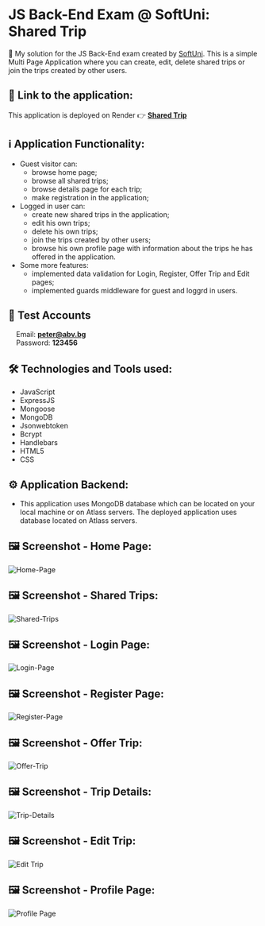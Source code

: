 # JS Back-End Exam @ SoftUni: Shared Trip

🎯  My solution for the JS Back-End exam created by [SoftUni](https://softuni.bg). This is a simple Multi Page Application where you can create, edit, delete shared trips or join the trips created by other users.

## 🔗 **Link to the application:**
This application is deployed on Render 👉 **[Shared Trip](https://sharedtrip.onrender.com)**

## ℹ️ Application Functionality:

- Guest visitor can: 
  - browse home page;
  - browse all shared trips;
  - browse details page for each trip;
  - make registration in the application;
- Logged in user can:
  - create new shared trips in the application;
  - edit his own trips;
  - delete his own trips;
  - join the trips created by other users;
  - browse his own profile page with information about the trips he has offered in the application.
- Some more features:
  - implemented data validation for Login, Register, Offer Trip and Edit pages;
  - implemented guards middleware for guest and loggrd in users.

## 🧪 Test Accounts
&nbsp;&nbsp;&nbsp;&nbsp;Email: **peter@abv.bg**  
&nbsp;&nbsp;&nbsp;&nbsp;Password: **123456**  

## :hammer_and_wrench: Technologies and Tools used:

- JavaScript
- ExpressJS
- Mongoose
- MongoDB
- Jsonwebtoken
- Bcrypt
- Handlebars
- HTML5
- CSS

## :gear: Application Backend:

 - This application uses MongoDB database which can be located on your local machine or on Atlass servers. The deployed application uses database located on Atlass servers.

## :framed_picture: Screenshot - Home Page:

![Home-Page](https://mikegsCoder.github.io/img/SharedTrip/HomePage.jpg)

## :framed_picture: Screenshot - Shared Trips:

![Shared-Trips](https://mikegsCoder.github.io/img/SharedTrip/SharedTrips.jpg)

## :framed_picture: Screenshot - Login Page:

![Login-Page](https://mikegsCoder.github.io/img/SharedTrip/LoginPage.jpg)

## :framed_picture: Screenshot - Register Page:

![Register-Page](https://mikegsCoder.github.io/img/SharedTrip/RegisterPage.jpg)

## :framed_picture: Screenshot - Offer Trip:

![Offer-Trip](https://mikegsCoder.github.io/img/SharedTrip/OfferTrip.jpg)

## :framed_picture: Screenshot - Trip Details:

![Trip-Details](https://mikegsCoder.github.io/img/SharedTrip/TripDetails.jpg)

## :framed_picture: Screenshot - Edit Trip:

![Edit Trip](https://mikegsCoder.github.io/img/SharedTrip/EditTrip.jpg)

## :framed_picture: Screenshot - Profile Page:

![Profile Page](https://mikegsCoder.github.io/img/SharedTrip/ProfilePage.jpg)
